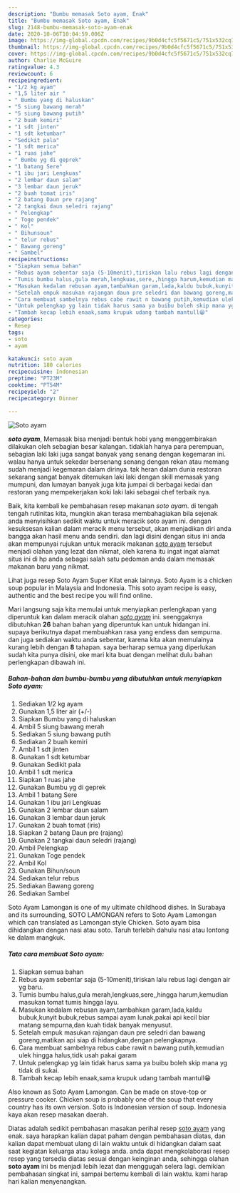 ```yaml
---
description: "Bumbu memasak Soto ayam, Enak"
title: "Bumbu memasak Soto ayam, Enak"
slug: 2148-bumbu-memasak-soto-ayam-enak
date: 2020-10-06T10:04:59.006Z
image: https://img-global.cpcdn.com/recipes/9b0d4cfc5f5671c5/751x532cq70/soto-ayam-foto-resep-utama.jpg
thumbnail: https://img-global.cpcdn.com/recipes/9b0d4cfc5f5671c5/751x532cq70/soto-ayam-foto-resep-utama.jpg
cover: https://img-global.cpcdn.com/recipes/9b0d4cfc5f5671c5/751x532cq70/soto-ayam-foto-resep-utama.jpg
author: Charlie McGuire
ratingvalue: 4.3
reviewcount: 6
recipeingredient:
- "1/2 kg ayam"
- "1,5 liter air "
- " Bumbu yang di haluskan"
- "5 siung bawang merah"
- "5 siung bawang putih"
- "2 buah kemiri"
- "1 sdt jinten"
- "1 sdt ketumbar"
- "Sedikit pala"
- "1 sdt merica"
- "1 ruas jahe"
- " Bumbu yg di geprek"
- "1 batang Sere"
- "1 ibu jari Lengkuas"
- "2 lembar daun salam"
- "3 lembar daun jeruk"
- "2 buah tomat iris"
- "2 batang Daun pre rajang"
- "2 tangkai daun seledri rajang"
- " Pelengkap"
- " Toge pendek"
- " Kol"
- " Bihunsoun"
- " telur rebus"
- " Bawang goreng"
- " Sambel"
recipeinstructions:
- "Siapkan semua bahan"
- "Rebus ayam sebentar saja (5-10menit),tiriskan lalu rebus lagi dengan air yg baru."
- "Tumis bumbu halus,gula merah,lengkuas,sere,,hingga harum,kemudian masukan tomat tumis hingga layu."
- "Masukan kedalam rebusan ayam,tambahkan garam,lada,kaldu bubuk,kunyit bubuk,rebus sampai ayam lunak,pakai api kecil biar matang sempurna,dan kuah tidak banyak menyusut."
- "Setelah empuk masukan rajangan daun pre seledri dan bawang goreng,matikan api siap di hidangkan,dengan pelengkapnya."
- "Cara membuat sambelnya rebus cabe rawit n bawang putih,kemudian ulek hingga halus,tidk usah pakai garam"
- "Untuk pelengkap yg lain tidak harus sama ya buibu boleh skip mana yg tidak di sukai."
- "Tambah kecap lebih enaak,sama krupuk udang tambah mantull😁"
categories:
- Resep
tags:
- soto
- ayam

katakunci: soto ayam 
nutrition: 180 calories
recipecuisine: Indonesian
preptime: "PT23M"
cooktime: "PT54M"
recipeyield: "2"
recipecategory: Dinner

---
```



![Soto ayam](https://img-global.cpcdn.com/recipes/9b0d4cfc5f5671c5/751x532cq70/soto-ayam-foto-resep-utama.jpg)

<b><i>soto ayam</i></b>, Memasak bisa menjadi bentuk hobi yang menggembirakan dilakukan oleh sebagian besar kalangan. tidaklah hanya para perempuan, sebagian laki laki juga sangat banyak yang senang dengan kegemaran ini. walau hanya untuk sekedar bersenang senang dengan rekan atau memang sudah menjadi kegemaran dalam dirinya. tak heran dalam dunia restoran sekarang sangat banyak ditemukan laki laki dengan skill memasak yang mumpuni, dan lumayan banyak juga kita jumpai di berbagai kedai dan restoran yang mempekerjakan koki laki laki sebagai chef terbaik nya.

Baik, kita kembali ke pembahasan resep makanan <i>soto ayam</i>. di tengah tengah rutinitas kita, mungkin akan terasa membahagiakan bila sejenak anda menyisihkan sedikit waktu untuk meracik soto ayam ini. dengan kesuksesan kalian dalam meracik menu tersebut, akan menjadikan diri anda bangga akan hasil menu anda sendiri. dan lagi disini dengan situs ini anda akan mempunyai rujukan untuk meracik makanan <u>soto ayam</u> tersebut menjadi olahan yang lezat dan nikmat, oleh karena itu ingat ingat alamat situs ini di hp anda sebagai salah satu pedoman anda dalam memasak makanan baru yang nikmat.

Lihat juga resep Soto Ayam Super Kilat enak lainnya. Soto Ayam is a chicken soup popular in Malaysia and Indonesia. This soto ayam recipe is easy, authentic and the best recipe you will find online.


Mari langsung saja kita memulai untuk menyiapkan perlengkapan yang diperuntuk kan dalam meracik olahan <u><i>soto ayam</i></u> ini. seenggaknya dibutuhkan <b>26</b> bahan bahan yang diperuntuk kan untuk hidangan ini. supaya berikutnya dapat membuahkan rasa yang endess dan sempurna. dan juga sediakan waktu anda sebentar, karena kita akan memulainya kurang lebih dengan <b>8</b> tahapan. saya berharap semua yang diperlukan sudah kita punya disini, oke mari kita buat dengan melihat dulu bahan perlengkapan dibawah ini.

<!--inarticleads1-->

##### Bahan-bahan dan bumbu-bumbu yang dibutuhkan untuk menyiapkan Soto ayam:

1. Sediakan 1/2 kg ayam
1. Gunakan 1,5 liter air (+/-)
1. Siapkan  Bumbu yang di haluskan
1. Ambil 5 siung bawang merah
1. Sediakan 5 siung bawang putih
1. Sediakan 2 buah kemiri
1. Ambil 1 sdt jinten
1. Gunakan 1 sdt ketumbar
1. Gunakan Sedikit pala
1. Ambil 1 sdt merica
1. Siapkan 1 ruas jahe
1. Gunakan  Bumbu yg di geprek
1. Ambil 1 batang Sere
1. Gunakan 1 ibu jari Lengkuas
1. Gunakan 2 lembar daun salam
1. Gunakan 3 lembar daun jeruk
1. Gunakan 2 buah tomat (iris)
1. Siapkan 2 batang Daun pre (rajang)
1. Gunakan 2 tangkai daun seledri (rajang)
1. Ambil  Pelengkap
1. Gunakan  Toge pendek
1. Ambil  Kol
1. Gunakan  Bihun/soun
1. Sediakan  telur rebus
1. Sediakan  Bawang goreng
1. Sediakan  Sambel


Soto Ayam Lamongan is one of my ultimate childhood dishes. In Surabaya and its surrounding, SOTO LAMONGAN refers to Soto Ayam Lamongan which can translated as Lamongan style Chicken. Soto ayam bisa dihidangkan dengan nasi atau soto. Taruh terlebih dahulu nasi atau lontong ke dalam mangkuk. 

<!--inarticleads2-->

##### Tata cara membuat Soto ayam:

1. Siapkan semua bahan
1. Rebus ayam sebentar saja (5-10menit),tiriskan lalu rebus lagi dengan air yg baru.
1. Tumis bumbu halus,gula merah,lengkuas,sere,,hingga harum,kemudian masukan tomat tumis hingga layu.
1. Masukan kedalam rebusan ayam,tambahkan garam,lada,kaldu bubuk,kunyit bubuk,rebus sampai ayam lunak,pakai api kecil biar matang sempurna,dan kuah tidak banyak menyusut.
1. Setelah empuk masukan rajangan daun pre seledri dan bawang goreng,matikan api siap di hidangkan,dengan pelengkapnya.
1. Cara membuat sambelnya rebus cabe rawit n bawang putih,kemudian ulek hingga halus,tidk usah pakai garam
1. Untuk pelengkap yg lain tidak harus sama ya buibu boleh skip mana yg tidak di sukai.
1. Tambah kecap lebih enaak,sama krupuk udang tambah mantull😁


Also known as Soto Ayam Lamongan. Can be made on stove-top or pressure cooker. Chicken soup is probably one of the soup that every country has its own version. Soto is Indonesian version of soup. Indonesia kaya akan resep masakan daerah. 

Diatas adalah sedikit pembahasan masakan perihal resep <u>soto ayam</u> yang enak. saya harapkan kalian dapat paham dengan pembahasan diatas, dan kalian dapat membuat ulang di lain waktu untuk di hidangkan dalam saat saat kegiatan keluarga atau kolega anda. anda dapat mengkolaborasi resep resep yang tersedia diatas sesuai dengan keinginan anda, sehingga olahan <b>soto ayam</b> ini bs menjadi lebih lezat dan menggugah selera lagi. demikian pembahasan singkat ini, sampai bertemu kembali di lain waktu. kami harap hari kalian menyenangkan.
